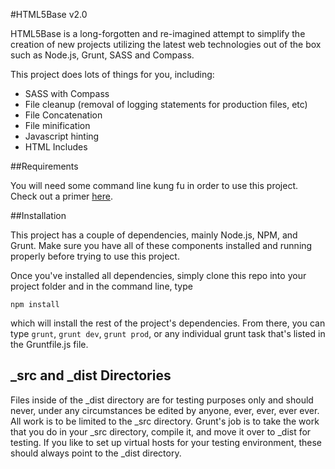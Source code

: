 #HTML5Base v2.0

HTML5Base is a long-forgotten and re-imagined attempt to simplify the creation of new projects utilizing the latest web technologies out of the box such as Node.js, Grunt, SASS and Compass.

This project does lots of things for you, including:

* SASS with Compass
* File cleanup (removal of logging statements for production files, etc)
* File Concatenation
* File minification
* Javascript hinting
* HTML Includes



##Requirements

You will need some command line kung fu in order to use this project. Check out a primer [here](http://net.tutsplus.com/tutorials/tools-and-tips/the-command-line-is-your-best-friend/).


##Installation

This project has a couple of dependencies, mainly Node.js, NPM, and Grunt. Make sure you have all of these components installed and running properly before trying to use this project.

Once you've installed all dependencies, simply clone this repo into your project folder and in the command line, type

`npm install`

which will install the rest of the project's dependencies. From there, you can type `grunt`, `grunt dev`, `grunt prod`, or any individual grunt task that's listed in the Gruntfile.js file.


## _src and _dist Directories

Files inside of the _dist directory are for testing purposes only and should never, under any circumstances be edited by anyone, ever, ever, ever ever. All work is to be limited to the _src directory. Grunt's job is to take the work that you do in your _src directory, compile it, and move it over to _dist for testing. If you like to set up virtual hosts for your testing environment, these should always point to the _dist directory.

